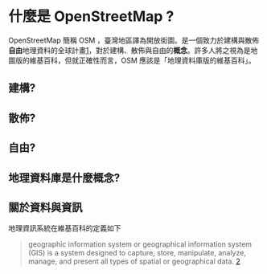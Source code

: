 # 什麼是 OpenStreetMap ?
OpenStreetMap 簡稱 OSM ，臺灣地區譯為開放街圖。是一個致力於建構與散佈**自由**地理資料的全球計畫[1]，對於建構、散佈與自由的**概念**。許多人將之視為是地圖版的維基百科，但就正確性而言，OSM 應該是「地理資料庫版的維基百科」。

[1]: https://wiki.openstreetmap.org/wiki/Main_Page "開放街圖維基百科首頁"

## 建構?

## 散佈?

## 自由?

## 地理資料庫是什麼概念?
## 關於資料與資訊

地理資訊系統在維基百科的定義如下
> geographic information system or geographical information system (GIS) is a system designed to capture, store, manipulate, analyze, manage, and present all types of spatial or geographical data. [2]

[2]:https://en.wikipedia.org/wiki/Geographic_information_system "英文維基百科 GIS 條目"
